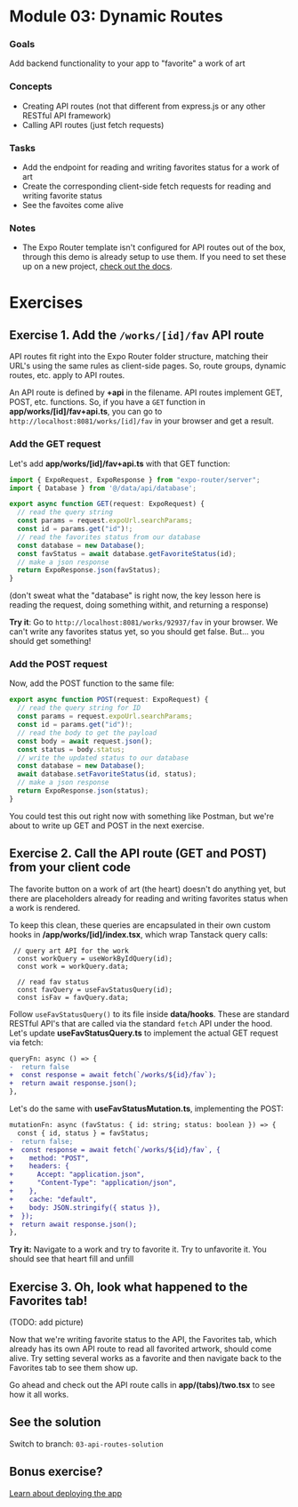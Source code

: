 # Module 03: Dynamic Routes

### Goals
Add backend functionality to your app to "favorite" a work of art

### Concepts
- Creating API routes (not that different from express.js or any other RESTful API framework)
- Calling API routes (just fetch requests)

### Tasks
- Add the endpoint for reading and writing favorites status for a work of art
- Create the corresponding client-side fetch requests for reading and writing favorite status
- See the favoites come alive

### Notes
- The Expo Router template isn't configured for API routes out of the box, through this demo is already setup to use them. If you need to set these up on a new project, [check out the docs](https://docs.expo.dev/router/reference/api-routes/).

# Exercises

## Exercise 1. Add the `/works/[id]/fav` API route

API routes fit right into the Expo Router folder structure, matching their URL's using the same rules as client-side pages. So, route groups, dynamic routes, etc. apply to API routes.

An API route is defined by **+api** in the filename. API routes implement GET, POST, etc. functions. So, if you have a `GET` function in **app/works/[id]/fav+api.ts**, you can go to `http://localhost:8081/works/[id]/fav` in your browser and get a result.

### Add the GET request

Let's add **app/works/[id]/fav+api.ts** with that GET function:

```ts
import { ExpoRequest, ExpoResponse } from "expo-router/server";
import { Database } from '@/data/api/database';

export async function GET(request: ExpoRequest) {
  // read the query string
  const params = request.expoUrl.searchParams;
  const id = params.get("id")!;
  // read the favorites status from our database
  const database = new Database();
  const favStatus = await database.getFavoriteStatus(id);
  // make a json response
  return ExpoResponse.json(favStatus);
}
```
(don't sweat what the "database" is right now, the key lesson here is reading the request, doing something withit, and returning a response)

**Try it**: Go to `http://localhost:8081/works/92937/fav` in your browser. We can't write any favorites status yet, so you should get false. But... you should get something!

### Add the POST request

Now, add the POST function to the same file:
```ts
export async function POST(request: ExpoRequest) {
  // read the query string for ID
  const params = request.expoUrl.searchParams;
  const id = params.get("id")!;
  // read the body to get the payload
  const body = await request.json();
  const status = body.status;
  // write the updated status to our database
  const database = new Database();
  await database.setFavoriteStatus(id, status);
  // make a json response
  return ExpoResponse.json(status);
}
```

You could test this out right now with something like Postman, but we're about to write up GET and POST in the next exercise.

## Exercise 2. Call the API route (GET and POST) from your client code
The favorite button on a work of art (the heart) doesn't do anything yet, but there are placeholders already for reading and writing favorites status when a work is rendered.

To keep this clean, these queries are encapsulated in their own custom hooks in **/app/works/[id]/index.tsx**, which wrap Tanstack query calls:
```tsx
 // query art API for the work
  const workQuery = useWorkByIdQuery(id);
  const work = workQuery.data;

  // read fav status
  const favQuery = useFavStatusQuery(id);
  const isFav = favQuery.data;
```

Follow `useFavStatusQuery()` to its file inside **data/hooks**. These are standard RESTful API's that are called via the standard `fetch` API under the hood. Let's update **useFavStatusQuery.ts** to implement the actual GET request via fetch:

```diff
queryFn: async () => {
-  return false
+  const response = await fetch(`/works/${id}/fav`);
+  return await response.json();
},
```

Let's do the same with **useFavStatusMutation.ts**, implementing the POST:

```diff
mutationFn: async (favStatus: { id: string; status: boolean }) => {
  const { id, status } = favStatus;
-  return false;
+  const response = await fetch(`/works/${id}/fav`, {
+    method: "POST",
+    headers: {
+      Accept: "application.json",
+      "Content-Type": "application/json",
+    },
+    cache: "default",
+    body: JSON.stringify({ status }),
+  });
+  return await response.json();
},
```

**Try it:** Navigate to a work and try to favorite it. Try to unfavorite it. You should see that heart fill and unfill

## Exercise 3. Oh, look what happened to the Favorites tab!

(TODO: add picture)

Now that we're writing favorite status to the API, the Favorites tab, which already has its own API route to read all favorited artwork, should come alive. Try setting several works as a favorite and then navigate back to the Favorites tab to see them show up.

Go ahead and check out the API route calls in **app/(tabs)/two.tsx** to see how it all works.

## See the solution
Switch to branch: `03-api-routes-solution`

## Bonus exercise?
[Learn about deploying the app](bonus-deploy.md)